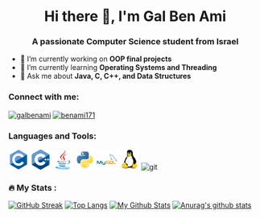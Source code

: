 <h1 align="center">Hi there 👋, I'm Gal Ben Ami</h1>
<h3 align="center">A passionate Computer Science student from Israel</h3>

- 🔭 I’m currently working on **OOP final projects**
- 🌱 I’m currently learning **Operating Systems and Threading**
- 💬 Ask me about **Java, C, C++, and Data Structures**

<h3 align="left">Connect with me:</h3>
<p align="left">
<a href="https://linkedin.com/in/gal1-ben7-ami1" target="blank"><img align="center" src="https://raw.githubusercontent.com/rahuldkjain/github-profile-readme-generator/master/src/images/icons/Social/linked-in-alt.svg" alt="galbenami" height="30" width="40" /></a>
<a href="https://www.leetcode.com/benami171" target="blank"><img align="center" src="https://raw.githubusercontent.com/rahuldkjain/github-profile-readme-generator/master/src/images/icons/Social/leet-code.svg" alt="benami171" height="30" width="40" /></a>
</p>

<h3 align="left">Languages and Tools:</h3>
<p align="left">
<img src="https://raw.githubusercontent.com/devicons/devicon/master/icons/c/c-original.svg" alt="c" width="40" height="40"/>
<img src="https://raw.githubusercontent.com/devicons/devicon/master/icons/cplusplus/cplusplus-original.svg" alt="cplusplus" width="40" height="40"/>
<img src="https://raw.githubusercontent.com/devicons/devicon/master/icons/java/java-original.svg" alt="java" width="40" height="40"/>
<img src="https://raw.githubusercontent.com/devicons/devicon/master/icons/python/python-original.svg" alt="python" width="40" height="40"/>
<img src="https://raw.githubusercontent.com/devicons/devicon/master/icons/mysql/mysql-original-wordmark.svg" alt="mysql" width="40" height="40"/>
<img src="https://raw.githubusercontent.com/devicons/devicon/master/icons/linux/linux-original.svg" alt="linux" width="40" height="40"/>
<img src="https://www.vectorlogo.zone/logos/git-scm/git-scm-icon.svg" alt="git" width="40" height="40"/>
</p>

### :fire: My Stats :
[![GitHub Streak](https://github-readme-streak-stats.herokuapp.com?user=benami171&theme=highcontrast&hide_border=true&date_format=j%20M%5B%20Y%5D)](https://git.io/streak-stats)
[![Top Langs](https://github-readme-stats.vercel.app/api/top-langs/?username=benami171&layout=compact&theme=vision-friendly-dark)](https://github.com/anuraghazra/github-readme-stats)
[![My Github Stats](https://github-readme-stats.vercel.app/api?username=benami171)](https://github.com/anuraghazra/github-readme-stats)
[![Anurag's github stats](https://github-readme-stats.vercel.app/api?username=benami171)](https://github.com/anuraghazra/github-readme-stats)

